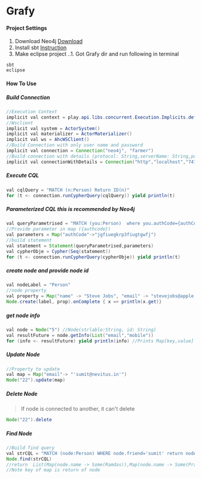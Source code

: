 # Grafy
#### Project Settings 
1. Download Neo4j [Download](https://neo4j.com/download/)
2. Install sbt [Instruction](http://www.scala-sbt.org/0.13/docs/Setup.html)
3. Make eclipse project 
..1. Got Grafy dir and run following in terminal 
```
sbt
eclipse
```

#### How To Use
##### Build Connection
```java
//Execution Context
implicit val context = play.api.libs.concurrent.Execution.Implicits.defaultContext
//Wsclient
implicit val system = ActorSystem()
implicit val materializer = ActorMaterializer()
implicit val ws = AhcWSClient()
//Build Connection with only user name and password
implicit val connection = Connection("neo4j", "farmer")
//Build connection with details (protocol: String,serverName: String,port:String,userName: String,password: String)
implicit val connectionWithDetails = Connection("http","localhost","7474","neo4j","farmer")
```
##### Execute CQL 
```java 
val cqlQuery = "MATCH (n:Person) Return ID(n)"
for (t <- connection.runCypherQuery(cqlQuery)) yield println(t)
```
##### Parameterized CQL  this is recommended by Neo4j
```java 
val queryParametrised = "MATCH (you:Person)  where you.authCode={authCode} RETURN you"
//Provide parameter in map ({authcode})
val parameters = Map("authCode"->"jgfiuegkrp3fiugtgwfj")
//build statement
val statement = Statement(queryParametrised,parameters)
val cypherObje = Cypher(Seq(statement))
for (t <- connection.runCypherQuery(cypherObje)) yield println(t)
```
##### create node and provide node id
```java
val nodeLabel = "Person"
//node property
val property = Map("name" -> "Steve Jobs", "email" -> "stevejobs@apple.com", "mobile" -> "9403586847")
Node.create(label, prop).onComplete { x => println(x.get)}   
```
##### get node info
```java
val node = Node("5") //Node(strlable:String, id: String)
val resultFuture = node.getInfo(List("email","mobile"))
for (info <- resultFuture) yield println(info) //Prints Map[key,value]
```
##### Update Node
```java
//Property to update
val map = Map("email"-> "'sumit@nevitus.in'")
Node("22").update(map) 
```
##### Delete Node
>If node is connected to another, it can't delete
```java
Node("22").delete
```
##### Find Node
```java
//Build find query
val strCQL = "MATCH (node:Person) WHERE node.friend='sumit' return node.name"
Node.find(strCQL) 
//return  List(Map(node.name -> Some(Ramdas)),Map(node.name -> Some(Prashant)),Map(node.name -> Some(Mohanish)))
//Note key of map is return of node
```